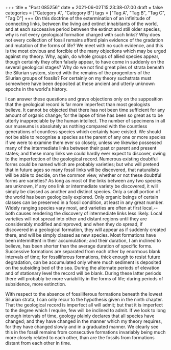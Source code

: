+++
title = "Post 085256"
date = 2021-06-02T15:23:38-07:00
draft = false
categories = ["Category A", "Category B"]
tags = ["Tag A", "Tag B", "Tag C", "Tag D"]
+++
On this doctrine of the extermination of an infinitude of connecting links, between the living and extinct inhabitants of the world, and at each successive period between the extinct and still older species, why is not every geological formation charged with such links? Why does not every collection of fossil remains afford plain evidence of the gradation and mutation of the forms of life? We meet with no such evidence, and this is the most obvious and forcible of the many objections which may be urged against my theory. Why, again, do whole groups of allied species appear, though certainly they often falsely appear, to have come in suddenly on the several geological stages? Why do we not find great piles of strata beneath the Silurian system, stored with the remains of the progenitors of the Silurian groups of fossils? For certainly on my theory suchstrata must somewhere have been deposited at these ancient and utterly unknown epochs in the world's history.

I can answer these questions and grave objections only on the supposition that the geological record is far more imperfect than most geologists believe. It cannot be objected that there has not been time sufficient for any amount of organic change; for the lapse of time has been so great as to be utterly inappreciable by the human intellect. The number of specimens in all our museums is absolutely as nothing compared with the countless generations of countless species which certainly have existed. We should not be able to recognise a species as the parent of any one or more species if we were to examine them ever so closely, unless we likewise possessed many of the intermediate links between their past or parent and present states; and these many links we could hardly ever expect to discover, owing to the imperfection of the geological record. Numerous existing doubtful forms could be named which are probably varieties; but who will pretend that in future ages so many fossil links will be discovered, that naturalists will be able to decide, on the common view, whether or not these doubtful forms are varieties? As long as most of the links between any two species are unknown, if any one link or intermediate variety be discovered, it will simply be classed as another and distinct species. Only a small portion of the world has been geologically explored. Only organic beings of certain classes can be preserved in a fossil condition, at least in any great number. Widely ranging species vary most, and varieties are often at first local,--both causes rendering the discovery of intermediate links less likely. Local varieties will not spread into other and distant regions until they are considerably modified andimproved; and when they do spread, if discovered in a geological formation, they will appear as if suddenly created there, and will be simply classed as new species. Most formations have been intermittent in their accumulation; and their duration, I am inclined to believe, has been shorter than the average duration of specific forms. Successive formations are separated from each other by enormous blank intervals of time; for fossiliferous formations, thick enough to resist future degradation, can be accumulated only where much sediment is deposited on the subsiding bed of the sea. During the alternate periods of elevation and of stationary level the record will be blank. During these latter periods there will probably be more variability in the forms of life; during periods of subsidence, more extinction.

With respect to the absence of fossiliferous formations beneath the lowest Silurian strata, I can only recur to the hypothesis given in the ninth chapter. That the geological record is imperfect all will admit; but that it is imperfect to the degree which I require, few will be inclined to admit. If we look to long enough intervals of time, geology plainly declares that all species have changed; and they have changed in the manner which my theory requires, for they have changed slowly and in a graduated manner. We clearly see this in the fossil remains from consecutive formations invariably being much more closely related to each other, than are the fossils from formations distant from each other in time.

